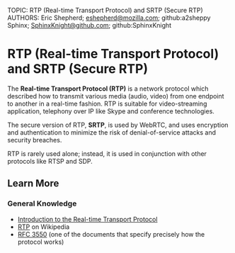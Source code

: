 TOPIC: RTP (Real-time Transport Protocol) and SRTP (Secure RTP)
AUTHORS: Eric Shepherd; eshepherd@mozilla.com; github:a2sheppy
         Sphinx; SphinxKnight@github.com; github:SphinxKnight

# RTP (Real-time Transport Protocol) and SRTP (Secure RTP)

The **Real-time Transport Protocol (RTP)** is a network protocol which described how to
transmit various media (audio, video) from one endpoint to another in a real-time
fashion. RTP is suitable for video-streaming application, telephony over IP like Skype
and conference technologies.

The secure version of RTP, **SRTP**, is used by WebRTC, and uses encryption and
authentication to minimize the risk of denial-of-service attacks and security breaches.

RTP is rarely used alone; instead, it is used in conjunction with other protocols like RTSP and SDP.

## Learn More

### General Knowledge

- [Introduction to the Real-time Transport Protocol](https://wiki.developer.mozilla.org/en-US/docs/Web/API/WebRTC_API/Intro_to_RTP)
- [RTP](https://en.wikipedia.org/wiki/Real-time_Transport_Protocol) on Wikipedia
- [RFC 3550](https://tools.ietf.org/html/rfc3550)
(one of the documents that specify precisely how the protocol works)
